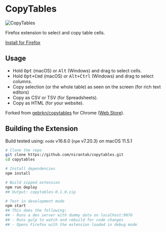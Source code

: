 # CopyTables

![CopyTables](https://raw.githubusercontent.com/nirantak/copytables/main/src/ico128.png)

Firefox extension to select and copy table cells.

[Install for Firefox](https://addons.mozilla.org/firefox/addon/copywebtables/)

## Usage

- Hold <kbd>Opt</kbd> (macOS) or <kbd>Alt</kbd> (Windows) and drag to select cells.
- Hold <kbd>Opt+Cmd</kbd> (macOS) or <kbd>Alt+Ctrl</kbd> (Windows) and drag to select columns.
- Copy selection (or the whole table) as seen on the screen (for rich text editors)
- Copy as CSV or TSV (for Spreadsheets).
- Copy as HTML (for your website).

Forked from [gebrkn/copytables](https://github.com/gebrkn/copytables) for Chrome ([Web Store](https://chrome.google.com/webstore/detail/copytables/ekdpkppgmlalfkphpibadldikjimijon)).

## Building the Extension

Build tested using: `node` v16.6.0 (`npm` v7.20.3) on macOS 11.5.1

```bash
# Clone the repo
git clone https://github.com/nirantak/copytables.git
cd copytables

# Install dependencies
npm install

# Build zipped extension
npm run deploy
## Output: copytables-0.1.0.zip

# Test in development mode
npm start
## This does the following:
## - Runs a dev server with dummy data on localhost:9876
## - Runs gulp to watch and rebuild for code changes
## - Opens Firefox with the extension loaded in debug mode
```
